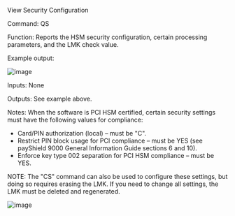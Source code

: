 View Security Configuration

Command: QS

Function: Reports the HSM security configuration, certain processing parameters, and the LMK check value.

Example output:

![image](https://user-images.githubusercontent.com/77227227/195853940-849b7a9c-9964-435f-b67e-84610756461b.png)

Inputs: None

Outputs: See example above.

Notes: When the software is PCI HSM certified, certain security settings must have the following values for compliance:
- Card/PIN authorization (local) – must be "C".
- Restrict PIN block usage for PCI compliance – must be YES (see payShield 9000 General Information Guide sections 6 and 10).
- Enforce key type 002 separation for PCI HSM compliance – must be YES.

NOTE: The "CS" command can also be used to configure these settings, but doing so requires erasing the LMK. If you need to change all settings, the LMK must be deleted and regenerated.

![image](https://user-images.githubusercontent.com/77227227/195858484-8f9958a5-f863-4b8a-b013-72c4bbec05f4.png)
